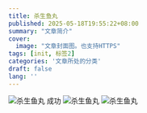 ```yaml
---
title: 杀生鱼丸
published: 2025-05-18T19:55:22+08:00
summary: "文章简介"
cover:
  image: "文章封面图。也支持HTTPS"
tags: [init, 标签2]
categories: '文章所处的分类'
draft: false 
lang: ''
---
```

![杀生鱼丸](https://pub-7a159f58881c424ea34829ac043baaae.r2.dev/myblog/imgs/60cab3ed-a44f-4305-b83a-d3319c457dda.webp) 成功
![杀生鱼丸](https://pub-7a159f58881c424ea34829ac043baaae.r2.dev/myblog/imgs/cbe0d304-8042-490f-80ad-1c31ced4a2b2.webp)
![杀生鱼丸](https://pub-a8452c3cea5242f7b16fa34fb5411a98.r2.dev/myblog/imgs/85e0b5bc-0538-491f-a021-0a4a3a638063.webp)